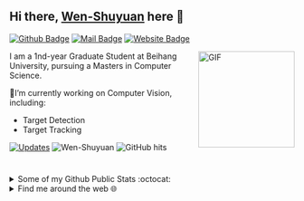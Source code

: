 ## Hi there, [Wen-Shuyuan](https://github.com/Wen-Shuyuan) here 👋
[![Github Badge](https://img.shields.io/badge/-@Shuyuan-Wen-181717?style=flat&logo=GitHub&logoColor=white)](https://github.com/Wen-Shuyuan)
[![Mail Badge](https://img.shields.io/badge/-shuyuanwen@buaa.edu.cn-c14438?style=flat&logo=Gmail&logoColor=white)](mailto:shuyuanwen@buaa.edu.cn "Connect via Email")
[![Website Badge](https://img.shields.io/badge/-Wen-Shuyuan.github.io-5a5a5a?style=flat&logo=vercel&logoColor=white)](https://Wen-Shuyuan.github.io)

<a href="https://github.com/Janspiry/"><img alt="GIF" src="https://github.com/Wen-Shuyuan/Wen-Shuyuan/code.gif?raw=true" align="right" height="170" /></a>

I am a 1nd-year Graduate Student at Beihang University, pursuing a Masters in Computer Science.

🔭I’m currently working on Computer Vision, including: 
- Target Detection
- Target Tracking

<a href="https://github.com/Wen-Shuyuan?tab=followers" target="_blank"><img alt="Updates" src="https://img.shields.io/badge/--000000?style=flat&logo=RSS&logoColor=white"></a>
<img alt="Wen-Shuyuan" src="https://badges.pufler.dev/visits/Wen-Shuyuan/Wen-Shuyuan?logo=GitHub&label=visits&style=flat&color=1081c1">
<img alt="GitHub hits" src="https://img.shields.io/github/last-commit/Wen-Shuyuan/Wen-Shuyuan?label=profile%20updated&style=flat&color=cfa81c">

#
<details>
<summary>
   Some of my Github Public Stats :octocat:
</summary><br>
<p>
    <img alt = "GitHub Stats" src="https://github-readme-stats.vercel.app/api?username=Wen-Shuyuan&theme=tokyonight&show_icons=true&hide=issues">
</p>

   #
</details>

<details>
<summary>
   Find me around the web 🌐
</summary>  <br>
   
[![csdn Badge](https://img.shields.io/badge/-CSDN-f54e10?style=flat&logoColor=white)](https://blog.csdn.net/jianglw1)
[![Codeforces Badge](https://img.shields.io/badge/-Codeforces-1F8ACB?style=flat&logo=Codeforces&logoColor=white)](http://codeforces.com/profile/Janspiry)
#
</details>


<!--
**Wen-Shuyuan/Wen-Shuyuan** is a ✨ _special_ ✨ repository because its `README.md` (this file) appears on your GitHub profile.

Here are some ideas to get you started:

- 🔭 I’m currently working on ...
- 🌱 I’m currently learning ...
- 👯 I’m looking to collaborate on ...
- 🤔 I’m looking for help with ...
- 💬 Ask me about ...
- 📫 How to reach me: ...
- 😄 Pronouns: ...
- ⚡ Fun fact: ...
-->
